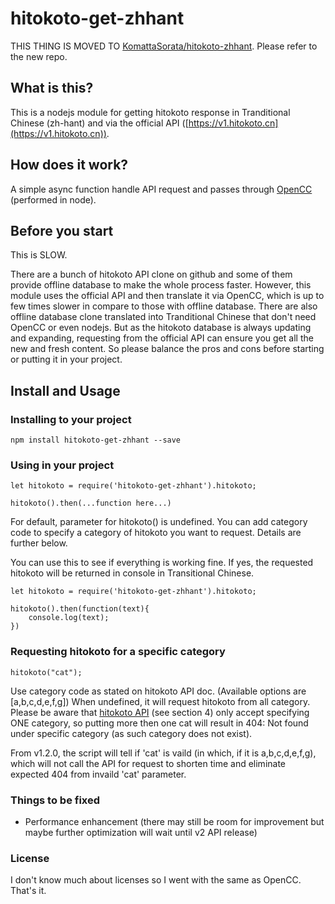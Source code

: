 # hitokoto-get-zhhant

THIS THING IS MOVED TO [KomattaSorata/hitokoto-zhhant](https://github.com/KomattaSorata/hitokoto-zhhant). Please refer to the new repo. 

## What is this?
This is a nodejs module for getting hitokoto response in Tranditional Chinese (zh-hant) and via the official API ([https://v1.hitokoto.cn](https://v1.hitokoto.cn)).

## How does it work?
A simple async function handle API request and passes through [OpenCC](https://github.com/BYVoid/OpenCC) (performed in node).

## Before you start

This is SLOW. 

There are a bunch of hitokoto API clone on github and some of them provide offline database to make the whole process faster. However, this module uses the official API and then translate it via OpenCC, which is up to few times slower in compare to those with offline database. There are also offline database clone translated into Tranditional Chinese that don't need OpenCC or even nodejs. But as the hitokoto database is always updating and expanding, requesting from the official API can ensure you get all the new and fresh content. So please balance the pros and cons before starting or putting it in your project. 

## Install and Usage

### Installing to your project
```
npm install hitokoto-get-zhhant --save
```

### Using in your project
```
let hitokoto = require('hitokoto-get-zhhant').hitokoto;

hitokoto().then(...function here...)
```
For default, parameter for hitokoto() is undefined. You can add category code to specify a category of hitokoto you want to request. Details are further below.

You can use this to see if everything is working fine. If yes, the requested hitokoto will be returned in console in Transitional Chinese.
```
let hitokoto = require('hitokoto-get-zhhant').hitokoto;

hitokoto().then(function(text){
    console.log(text);
})
```

### Requesting hitokoto for a specific category
```
hitokoto("cat");
```
Use category code as stated on hitokoto API doc. (Available options are [a,b,c,d,e,f,g])
When undefined, it will request hitokoto from all category.
Please be aware that [hitokoto API](https://hitokoto.cn/api) (see section 4) only accept specifying ONE category, so putting more then one cat will result in 404: Not found under specific category (as such category does not exist).

From v1.2.0, the script will tell if 'cat' is vaild (in which, if it is a,b,c,d,e,f,g), which will not call the API for request to shorten time and eliminate expected 404 from invaild 'cat' parameter.

### Things to be fixed

- Performance enhancement (there may still be room for improvement but maybe further optimization will wait until v2 API release)

### License
I don't know much about licenses so I went with the same as OpenCC. That's it. 
